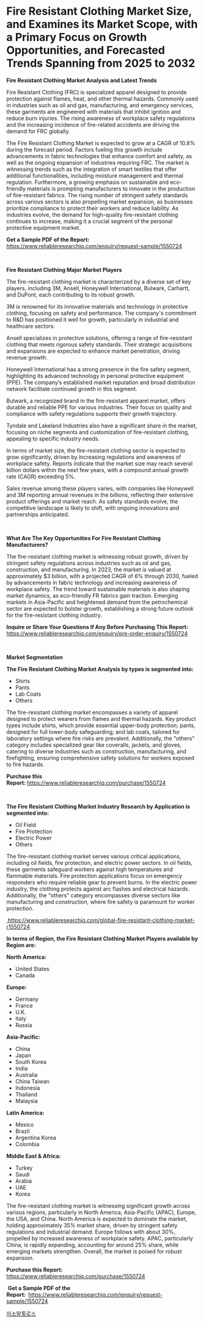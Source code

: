 <p><h1>Fire Resistant Clothing Market Size, and Examines its Market Scope, with a Primary Focus on Growth Opportunities, and Forecasted Trends Spanning from 2025 to 2032</h1></p><p><strong>Fire Resistant Clothing Market Analysis and Latest Trends</strong></p>
<p><p>Fire Resistant Clothing (FRC) is specialized apparel designed to provide protection against flames, heat, and other thermal hazards. Commonly used in industries such as oil and gas, manufacturing, and emergency services, these garments are engineered with materials that inhibit ignition and reduce burn injuries. The rising awareness of workplace safety regulations and the increasing incidence of fire-related accidents are driving the demand for FRC globally.</p><p>The Fire Resistant Clothing Market is expected to grow at a CAGR of 10.8% during the forecast period. Factors fueling this growth include advancements in fabric technologies that enhance comfort and safety, as well as the ongoing expansion of industries requiring FRC. The market is witnessing trends such as the integration of smart textiles that offer additional functionalities, including moisture management and thermal regulation. Furthermore, a growing emphasis on sustainable and eco-friendly materials is prompting manufacturers to innovate in the production of fire-resistant fabrics. The rising number of stringent safety standards across various sectors is also propelling market expansion, as businesses prioritize compliance to protect their workers and reduce liability. As industries evolve, the demand for high-quality fire-resistant clothing continues to increase, making it a crucial segment of the personal protective equipment market.</p></p>
<p><strong>Get a Sample PDF of the Report:&nbsp;</strong> <a href="https://www.reliableresearchiq.com/enquiry/request-sample/1550724?utm_campaign=99&utm_medium=2&utm_source=Github&utm_content=ia&utm_term=06022025&utm_id=fire-resistant-clothing">https://www.reliableresearchiq.com/enquiry/request-sample/1550724</a></p>
<p>&nbsp;</p>
<p><strong>Fire Resistant Clothing Major Market Players</strong></p>
<p><p>The fire-resistant clothing market is characterized by a diverse set of key players, including 3M, Ansell, Honeywell International, Bulwark, Carhartt, and DuPont, each contributing to its robust growth. </p><p>3M is renowned for its innovative materials and technology in protective clothing, focusing on safety and performance. The company's commitment to R&D has positioned it well for growth, particularly in industrial and healthcare sectors. </p><p>Ansell specializes in protective solutions, offering a range of fire-resistant clothing that meets rigorous safety standards. Their strategic acquisitions and expansions are expected to enhance market penetration, driving revenue growth.</p><p>Honeywell International has a strong presence in the fire safety segment, highlighting its advanced technology in personal protective equipment (PPE). The company’s established market reputation and broad distribution network facilitate continued growth in this segment.</p><p>Bulwark, a recognized brand in the fire-resistant apparel market, offers durable and reliable PPE for various industries. Their focus on quality and compliance with safety regulations supports their growth trajectory.</p><p>Tyndale and Lakeland Industries also have a significant share in the market, focusing on niche segments and customization of fire-resistant clothing, appealing to specific industry needs.</p><p>In terms of market size, the fire-resistant clothing sector is expected to grow significantly, driven by increasing regulations and awareness of workplace safety. Reports indicate that the market size may reach several billion dollars within the next few years, with a compound annual growth rate (CAGR) exceeding 5%.</p><p>Sales revenue among these players varies, with companies like Honeywell and 3M reporting annual revenues in the billions, reflecting their extensive product offerings and market reach. As safety standards evolve, the competitive landscape is likely to shift, with ongoing innovations and partnerships anticipated.</p></p>
<p>&nbsp;</p>
<p><strong>What Are The Key Opportunities For Fire Resistant Clothing Manufacturers?</strong></p>
<p><p>The fire-resistant clothing market is witnessing robust growth, driven by stringent safety regulations across industries such as oil and gas, construction, and manufacturing. In 2023, the market is valued at approximately $3 billion, with a projected CAGR of 6% through 2030, fueled by advancements in fabric technology and increasing awareness of workplace safety. The trend toward sustainable materials is also shaping market dynamics, as eco-friendly FR fabrics gain traction. Emerging markets in Asia-Pacific and heightened demand from the petrochemical sector are expected to bolster growth, establishing a strong future outlook for the fire-resistant clothing industry.</p></p>
<p><strong>Inquire or Share Your Questions If Any Before Purchasing This Report:</strong> <a href="https://www.reliableresearchiq.com/enquiry/pre-order-enquiry/1550724?utm_campaign=99&utm_medium=2&utm_source=Github&utm_content=ia&utm_term=06022025&utm_id=fire-resistant-clothing">https://www.reliableresearchiq.com/enquiry/pre-order-enquiry/1550724</a></p>
<p>&nbsp;</p>
<p><strong>Market Segmentation</strong></p>
<p><strong>The Fire Resistant Clothing Market Analysis by types is segmented into:</strong></p>
<p><ul><li>Shirts</li><li>Pants</li><li>Lab Coats</li><li>Others</li></ul></p>
<p><p>The fire-resistant clothing market encompasses a variety of apparel designed to protect wearers from flames and thermal hazards. Key product types include shirts, which provide essential upper-body protection; pants, designed for full lower-body safeguarding; and lab coats, tailored for laboratory settings where fire risks are prevalent. Additionally, the "others" category includes specialized gear like coveralls, jackets, and gloves, catering to diverse industries such as construction, manufacturing, and firefighting, ensuring comprehensive safety solutions for workers exposed to fire hazards.</p></p>
<p><strong>Purchase this Report:&nbsp;</strong><a href="https://www.reliableresearchiq.com/purchase/1550724?utm_campaign=99&utm_medium=2&utm_source=Github&utm_content=ia&utm_term=06022025&utm_id=fire-resistant-clothing">https://www.reliableresearchiq.com/purchase/1550724</a></p>
<p>&nbsp;</p>
<p><strong>The Fire Resistant Clothing Market Industry Research by Application is segmented into:</strong></p>
<p><ul><li>Oil Field</li><li>Fire Protection</li><li>Electric Power</li><li>Others</li></ul></p>
<p><p>The fire-resistant clothing market serves various critical applications, including oil fields, fire protection, and electric power sectors. In oil fields, these garments safeguard workers against high temperatures and flammable materials. Fire protection applications focus on emergency responders who require reliable gear to prevent burns. In the electric power industry, the clothing protects against arc flashes and electrical hazards. Additionally, the "others" category encompasses diverse sectors like manufacturing and construction, where fire safety is paramount for worker protection.</p></p>
<p><a href="https://www.reliableresearchiq.com/global-fire-resistant-clothing-market-r1550724?utm_campaign=99&utm_medium=2&utm_source=Github&utm_content=ia&utm_term=06022025&utm_id=fire-resistant-clothing">&nbsp;https://www.reliableresearchiq.com/global-fire-resistant-clothing-market-r1550724</a></p>
<p><strong>In terms of Region, the Fire Resistant Clothing Market Players available by Region are:</strong></p>
<p>
    <p> <strong> North America: </strong>
        <ul>
            <li>United States</li>
            <li>Canada</li>
        </ul>
        </p> 
    <p> <strong> Europe: </strong>
        <ul>
            <li>Germany</li>
            <li>France</li>
            <li>U.K.</li>
            <li>Italy</li>
            <li>Russia</li>
        </ul>
        </p> 
    <p> <strong> Asia-Pacific: </strong>
        <ul>
            <li>China</li>
            <li>Japan</li>
            <li>South Korea</li>
            <li>India</li>
            <li>Australia</li>
            <li>China Taiwan</li>
            <li>Indonesia</li>
            <li>Thailand</li>
            <li>Malaysia</li>
        </ul>
        </p> 
    <p> <strong> Latin America: </strong>
        <ul>
            <li>Mexico</li>
            <li>Brazil</li>
            <li>Argentina Korea</li>
            <li>Colombia</li>
        </ul>
        </p> 
    <p> <strong> Middle East & Africa: </strong>
        <ul>
            <li>Turkey</li>
            <li>Saudi</li>
            <li>Arabia</li>
            <li>UAE</li>
            <li>Korea</li>
        </ul>
    </p>
    </p>
<p><p>The fire-resistant clothing market is witnessing significant growth across various regions, particularly in North America, Asia-Pacific (APAC), Europe, the USA, and China. North America is expected to dominate the market, holding approximately 35% market share, driven by stringent safety regulations and industrial demand. Europe follows with about 30%, propelled by increased awareness of workplace safety. APAC, particularly China, is rapidly expanding, accounting for around 25% share, while emerging markets strengthen. Overall, the market is poised for robust expansion.</p></p>
<p><strong>Purchase this Report: </strong><a href="https://www.reliableresearchiq.com/purchase/1550724?utm_campaign=99&utm_medium=2&utm_source=Github&utm_content=ia&utm_term=06022025&utm_id=fire-resistant-clothing">https://www.reliableresearchiq.com/purchase/1550724</a></p>
<p>&nbsp;<strong>Get a Sample PDF of the Report:&nbsp;&nbsp;</strong><a href="https://www.reliableresearchiq.com/enquiry/request-sample/1550724?utm_campaign=99&utm_medium=2&utm_source=Github&utm_content=ia&utm_term=06022025&utm_id=fire-resistant-clothing">https://www.reliableresearchiq.com/enquiry/request-sample/1550724</a></p>
<p><strong></strong></p>
<p><p><a href="https://github.com/sougarounis/Market-Research-Report-List-7/blob/main/642883635490.md?utm_campaign=99&utm_medium=2&utm_source=Github&utm_content=ia&utm_term=06022025&utm_id=fire-resistant-clothing">이소말툴로스</a></p></p>